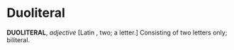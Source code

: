 # Duoliteral

**DUOLITERAL**, _adjective_ \[Latin , two; a letter.\] Consisting of two letters only; biliteral.